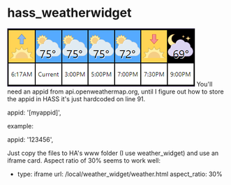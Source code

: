# hass_weatherwidget
<img src="preview.png" />
You'll need an appid from api.openweathermap.org, until I figure out how to store the appid in HASS it's just hardcoded on line 91.

appid: '[myappid]',

example:

appid: '123456',

Just copy the files to HA's www folder (I use weather_widget) and use an iframe card. Aspect ratio of 30% seems to work well:

  - type: iframe
    url: /local/weather_widget/weather.html
    aspect_ratio: 30%
